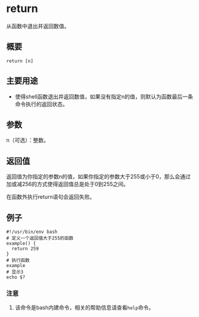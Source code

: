 return
===

从函数中退出并返回数值。

## 概要

```shell
return [n]
```

## 主要用途

- 使得shell函数退出并返回数值，如果没有指定n的值，则默认为函数最后一条命令执行的返回状态。

## 参数

n（可选）：整数。

## 返回值

返回值为你指定的参数n的值，如果你指定的参数大于255或小于0，那么会通过加或减256的方式使得返回值总是处于0到255之间。

在函数外执行return语句会返回失败。

## 例子

```shell
#!/usr/bin/env bash
# 定义一个返回值大于255的函数
example() {
  return 259
}
# 执行函数
example
# 显示3
echo $?
```

### 注意

1. 该命令是bash内建命令，相关的帮助信息请查看`help`命令。


 
